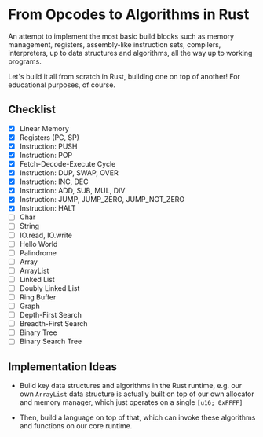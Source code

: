 # From Opcodes to Algorithms in Rust

An attempt to implement the most basic build blocks such as memory management, registers, assembly-like instruction
sets, compilers, interpreters, up to data structures and algorithms, all the way up to working programs.

Let's build it all from scratch in Rust, building one on top of another! For educational purposes, of course.

## Checklist

- [x] Linear Memory
- [x] Registers (PC, SP)
- [x] Instruction: PUSH
- [x] Instruction: POP
- [x] Fetch-Decode-Execute Cycle
- [x] Instruction: DUP, SWAP, OVER
- [x] Instruction: INC, DEC
- [x] Instruction: ADD, SUB, MUL, DIV
- [x] Instruction: JUMP, JUMP_ZERO, JUMP_NOT_ZERO
- [x] Instruction: HALT
- [ ] Char
- [ ] String
- [ ] IO.read, IO.write
- [ ] Hello World
- [ ] Palindrome
- [ ] Array
- [ ] ArrayList
- [ ] Linked List
- [ ] Doubly Linked List
- [ ] Ring Buffer
- [ ] Graph
- [ ] Depth-First Search
- [ ] Breadth-First Search
- [ ] Binary Tree
- [ ] Binary Search Tree

## Implementation Ideas

- Build key data structures and algorithms in the Rust runtime, e.g. our own `ArrayList` data structure is actually
  built on top of our own allocator and memory manager, which just operates on a single `[u16; 0xFFFF]`

- Then, build a language on top of that, which can invoke these algorithms and functions on our core runtime.
